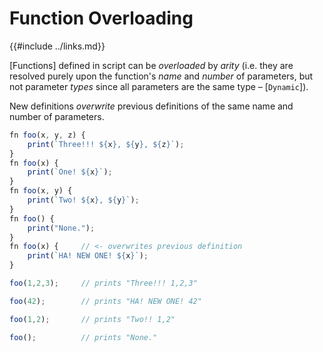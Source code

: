 Function Overloading
====================

{{#include ../links.md}}

[Functions] defined in script can be _overloaded_ by _arity_ (i.e. they are resolved purely upon the function's _name_
and _number_ of parameters, but not parameter _types_ since all parameters are the same type &ndash; [`Dynamic`]).

New definitions _overwrite_ previous definitions of the same name and number of parameters.

```js
fn foo(x, y, z) {
    print(`Three!!! ${x}, ${y}, ${z}`);
}
fn foo(x) {
    print(`One! ${x}`);
}
fn foo(x, y) {
    print(`Two! ${x}, ${y}`);
}
fn foo() {
    print("None.");
}
fn foo(x) {     // <- overwrites previous definition
    print(`HA! NEW ONE! ${x}`);
}

foo(1,2,3);     // prints "Three!!! 1,2,3"

foo(42);        // prints "HA! NEW ONE! 42"

foo(1,2);       // prints "Two!! 1,2"

foo();          // prints "None."
```
